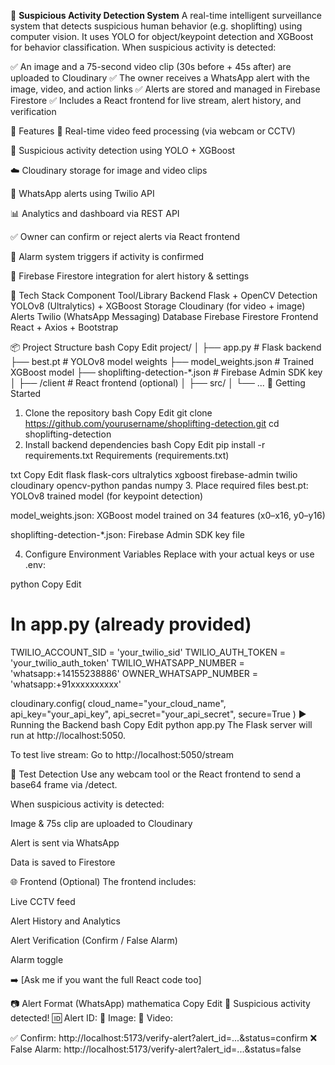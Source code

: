 🚨 **Suspicious Activity Detection System**
A real-time intelligent surveillance system that detects suspicious human behavior (e.g. shoplifting) using computer vision. It uses YOLO for object/keypoint detection and XGBoost for behavior classification. When suspicious activity is detected:

✅ An image and a 75-second video clip (30s before + 45s after) are uploaded to Cloudinary
✅ The owner receives a WhatsApp alert with the image, video, and action links
✅ Alerts are stored and managed in Firebase Firestore
✅ Includes a React frontend for live stream, alert history, and verification

📁 Features
🔴 Real-time video feed processing (via webcam or CCTV)

🎯 Suspicious activity detection using YOLO + XGBoost

☁️ Cloudinary storage for image and video clips

🔔 WhatsApp alerts using Twilio API

📊 Analytics and dashboard via REST API

✅ Owner can confirm or reject alerts via React frontend

🧠 Alarm system triggers if activity is confirmed

🔐 Firebase Firestore integration for alert history & settings

🔧 Tech Stack
Component	Tool/Library
Backend	Flask + OpenCV
Detection	YOLOv8 (Ultralytics) + XGBoost
Storage	Cloudinary (for video + image)
Alerts	Twilio (WhatsApp Messaging)
Database	Firebase Firestore
Frontend	React + Axios + Bootstrap

📦 Project Structure
bash
Copy
Edit
project/
│
├── app.py                    # Flask backend
├── best.pt                  # YOLOv8 model weights
├── model_weights.json       # Trained XGBoost model
├── shoplifting-detection-*.json  # Firebase Admin SDK key
│
├── /client                  # React frontend (optional)
│   ├── src/
│   └── ...
🚀 Getting Started
1. Clone the repository
bash
Copy
Edit
git clone https://github.com/yourusername/shoplifting-detection.git
cd shoplifting-detection
2. Install backend dependencies
bash
Copy
Edit
pip install -r requirements.txt
Requirements (requirements.txt)

txt
Copy
Edit
flask
flask-cors
ultralytics
xgboost
firebase-admin
twilio
cloudinary
opencv-python
pandas
numpy
3. Place required files
best.pt: YOLOv8 trained model (for keypoint detection)

model_weights.json: XGBoost model trained on 34 features (x0–x16, y0–y16)

shoplifting-detection-*.json: Firebase Admin SDK key file

4. Configure Environment Variables
Replace with your actual keys or use .env:

python
Copy
Edit
# In app.py (already provided)
TWILIO_ACCOUNT_SID = 'your_twilio_sid'
TWILIO_AUTH_TOKEN = 'your_twilio_auth_token'
TWILIO_WHATSAPP_NUMBER = 'whatsapp:+14155238886'
OWNER_WHATSAPP_NUMBER = 'whatsapp:+91xxxxxxxxxx'

cloudinary.config(
    cloud_name="your_cloud_name",
    api_key="your_api_key",
    api_secret="your_api_secret",
    secure=True
)
▶️ Running the Backend
bash
Copy
Edit
python app.py
The Flask server will run at http://localhost:5050.

To test live stream:
Go to http://localhost:5050/stream

🧪 Test Detection
Use any webcam tool or the React frontend to send a base64 frame via /detect.

When suspicious activity is detected:

Image & 75s clip are uploaded to Cloudinary

Alert is sent via WhatsApp

Data is saved to Firestore

🌐 Frontend (Optional)
The frontend includes:

Live CCTV feed

Alert History and Analytics

Alert Verification (Confirm / False Alarm)

Alarm toggle

➡️ [Ask me if you want the full React code too]

📷 Alert Format (WhatsApp)
mathematica
Copy
Edit
🚨 Suspicious activity detected!
🆔 Alert ID: <UUID>
📸 Image: <Cloudinary URL>
🎥 Video: <Cloudinary Video>

✅ Confirm: http://localhost:5173/verify-alert?alert_id=...&status=confirm
❌ False Alarm: http://localhost:5173/verify-alert?alert_id=...&status=false
